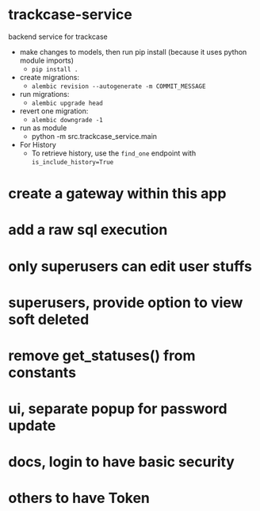 # trackcase-service
backend service for trackcase

* make changes to models, then run pip install (because it uses python module imports)
  * `pip install .`
* create migrations:
  * `alembic revision --autogenerate -m COMMIT_MESSAGE`
* run migrations:
  * `alembic upgrade head`
* revert one migration:
  * `alembic downgrade -1`
* run as module
  * python -m src.trackcase_service.main
* For History
  * To retrieve history, use the `find_one` endpoint with `is_include_history=True`

# create a gateway within this app
# add a raw sql execution
# only superusers can edit user stuffs
# superusers, provide option to view soft deleted
# remove get_statuses() from constants
# ui, separate popup for password update

# docs, login to have basic security
# others to have Token
